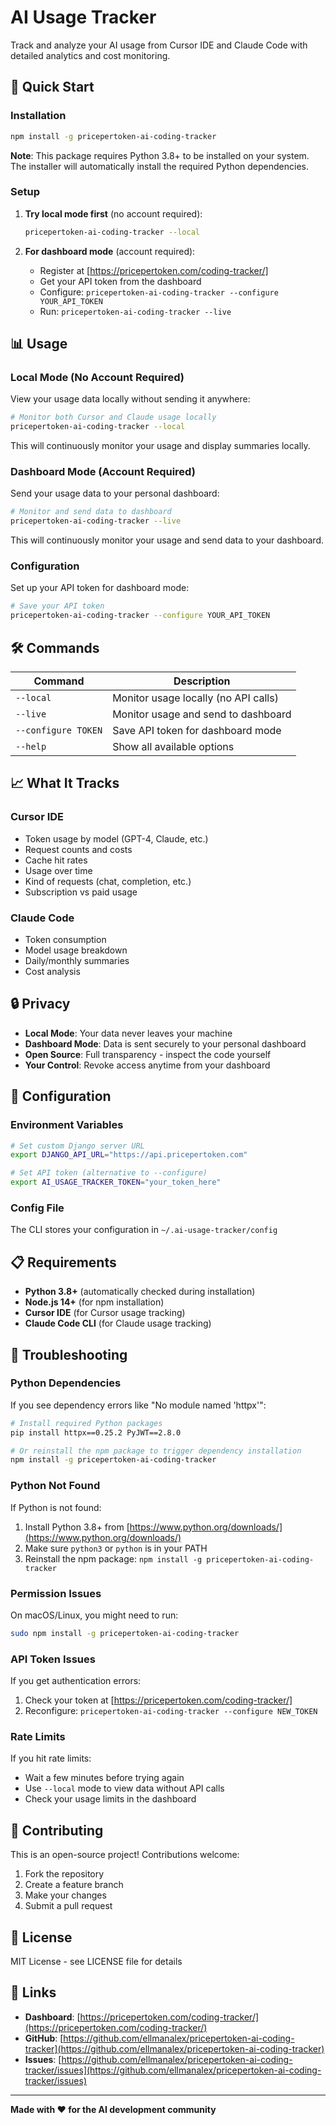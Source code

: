 # AI Usage Tracker

Track and analyze your AI usage from Cursor IDE and Claude Code with detailed analytics and cost monitoring.

## 🚀 Quick Start

### Installation

```bash
npm install -g pricepertoken-ai-coding-tracker
```

**Note**: This package requires Python 3.8+ to be installed on your system. The installer will automatically install the required Python dependencies.

### Setup

1. **Try local mode first** (no account required):
   ```bash
   pricepertoken-ai-coding-tracker --local
   ```

2. **For dashboard mode** (account required):
   - Register at [https://pricepertoken.com/coding-tracker/]
   - Get your API token from the dashboard
   - Configure: `pricepertoken-ai-coding-tracker --configure YOUR_API_TOKEN`
   - Run: `pricepertoken-ai-coding-tracker --live`

## 📊 Usage

### Local Mode (No Account Required)

View your usage data locally without sending it anywhere:

```bash
# Monitor both Cursor and Claude usage locally
pricepertoken-ai-coding-tracker --local
```

This will continuously monitor your usage and display summaries locally.

### Dashboard Mode (Account Required)

Send your usage data to your personal dashboard:

```bash
# Monitor and send data to dashboard
pricepertoken-ai-coding-tracker --live
```

This will continuously monitor your usage and send data to your dashboard.

### Configuration

Set up your API token for dashboard mode:

```bash
# Save your API token
pricepertoken-ai-coding-tracker --configure YOUR_API_TOKEN
```

## 🛠️ Commands

| Command | Description |
|---------|-------------|
| `--local` | Monitor usage locally (no API calls) |
| `--live` | Monitor usage and send to dashboard |
| `--configure TOKEN` | Save API token for dashboard mode |
| `--help` | Show all available options |

## 📈 What It Tracks

### Cursor IDE
- Token usage by model (GPT-4, Claude, etc.)
- Request counts and costs
- Cache hit rates
- Usage over time
- Kind of requests (chat, completion, etc.)
- Subscription vs paid usage

### Claude Code
- Token consumption
- Model usage breakdown
- Daily/monthly summaries
- Cost analysis

## 🔒 Privacy

- **Local Mode**: Your data never leaves your machine
- **Dashboard Mode**: Data is sent securely to your personal dashboard
- **Open Source**: Full transparency - inspect the code yourself
- **Your Control**: Revoke access anytime from your dashboard

## 🔧 Configuration

### Environment Variables

```bash
# Set custom Django server URL
export DJANGO_API_URL="https://api.pricepertoken.com"

# Set API token (alternative to --configure)
export AI_USAGE_TRACKER_TOKEN="your_token_here"
```

### Config File

The CLI stores your configuration in `~/.ai-usage-tracker/config`

## 📋 Requirements

- **Python 3.8+** (automatically checked during installation)
- **Node.js 14+** (for npm installation)
- **Cursor IDE** (for Cursor usage tracking)
- **Claude Code CLI** (for Claude usage tracking)

## 🐛 Troubleshooting

### Python Dependencies

If you see dependency errors like "No module named 'httpx'":

```bash
# Install required Python packages
pip install httpx==0.25.2 PyJWT==2.8.0

# Or reinstall the npm package to trigger dependency installation
npm install -g pricepertoken-ai-coding-tracker
```

### Python Not Found

If Python is not found:

1. Install Python 3.8+ from [https://www.python.org/downloads/](https://www.python.org/downloads/)
2. Make sure `python3` or `python` is in your PATH
3. Reinstall the npm package: `npm install -g pricepertoken-ai-coding-tracker`

### Permission Issues

On macOS/Linux, you might need to run:

```bash
sudo npm install -g pricepertoken-ai-coding-tracker
```

### API Token Issues

If you get authentication errors:

1. Check your token at [https://pricepertoken.com/coding-tracker/]
2. Reconfigure: `pricepertoken-ai-coding-tracker --configure NEW_TOKEN`

### Rate Limits

If you hit rate limits:

- Wait a few minutes before trying again
- Use `--local` mode to view data without API calls
- Check your usage limits in the dashboard

## 🤝 Contributing

This is an open-source project! Contributions welcome:

1. Fork the repository
2. Create a feature branch
3. Make your changes
4. Submit a pull request

## 📄 License

MIT License - see LICENSE file for details

## 🔗 Links

- **Dashboard**: [https://pricepertoken.com/coding-tracker/](https://pricepertoken.com/coding-tracker/)
- **GitHub**: [https://github.com/ellmanalex/pricepertoken-ai-coding-tracker](https://github.com/ellmanalex/pricepertoken-ai-coding-tracker)
- **Issues**: [https://github.com/ellmanalex/pricepertoken-ai-coding-tracker/issues](https://github.com/ellmanalex/pricepertoken-ai-coding-tracker/issues)

---

**Made with ❤️ for the AI development community**